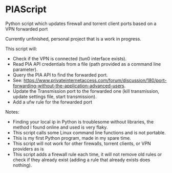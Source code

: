 # PIAScript
Python script which updates firewall and torrent client ports based on a VPN forwarded port

Currently unfinished, personal project that is a work in progress.

This script will:
- Check if the VPN is connected (tun0 interface exists).
- Read PIA API credentials from a file (path provided as a command line parameter).
- Query the PIA API to find the forwarded port. 
- See: https://www.privateinternetaccess.com/forum/discussion/180/port-forwarding-without-the-application-advanced-users.
- Update the Transmission port to the forwarded one (kill transmission, update settings file, start transmission).
- Add a ufw rule for the forwarded port
 
Notes:
- Finding your local ip in Python is troublesome without libraries, the method I found online and used is very flaky.
- This script calls some Linux command line functions and is not portable.
- This is my first Python program, made in my spare time.
- This script will not work for other firewalls, torrent clients, or VPN providers as is
- This script adds a firewall rule each time, it will not remove old rules or check if they already exist (adding a rule that already exists does nothing).

